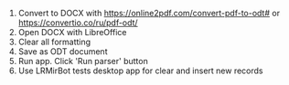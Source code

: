 1. Convert to DOCX with https://online2pdf.com/convert-pdf-to-odt# or https://convertio.co/ru/pdf-odt/
2. Open DOCX with LibreOffice
3. Clear all formatting
3. Save as ODT document
5. Run app. Click 'Run parser' button
6. Use LRMirBot tests desktop app for clear and insert new records